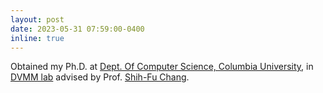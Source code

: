 ```yaml
---
layout: post
date: 2023-05-31 07:59:00-0400
inline: true
---
```


 Obtained my Ph.D. at [Dept. Of Computer Science, Columbia University](https://www.cs.columbia.edu/), in [DVMM lab](https://www.ee.columbia.edu/ln/dvmm/) advised by Prof. [Shih-Fu Chang](https://www.ee.columbia.edu/~sfchang/).